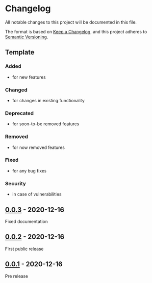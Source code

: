 # Changelog
All notable changes to this project will be documented in this file.

The format is based on [Keep a Changelog](https://keepachangelog.com/),
and this project adheres to [Semantic Versioning](https://semver.org/spec/v2.0.0.html).

## Template

### Added
- for new features

### Changed
- for changes in existing functionality

### Deprecated
- for soon-to-be removed features

### Removed
- for now removed features

### Fixed
- for any bug fixes

### Security
- in case of vulnerabilities

## [0.0.3] - 2020-12-16

Fixed documentation

## [0.0.2] - 2020-12-16

First public release

## [0.0.1] - 2020-12-16

Pre release

[0.0.3]: https://github.com/patternfly-kotlin/patternfly-fritz2/compare/v0.0.1...v0.0.2
[0.0.2]: https://github.com/patternfly-kotlin/patternfly-fritz2/compare/v0.0.1...v0.0.2
[0.0.1]: https://github.com/patternfly-kotlin/patternfly-fritz2/releases/tag/v0.0.1
